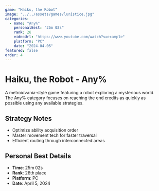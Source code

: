 ```yaml
---
game: "Haiku, the Robot"
image: "../../assets/games/lunistice.jpg"
categories:
  - name: "Any%"
    personalBest: "25m 02s"
    rank: 28
    videoUrl: "https://www.youtube.com/watch?v=example"
    platform: "PC"
    date: "2024-04-05"
featured: false
order: 4
---
```


# Haiku, the Robot - Any%

A metroidvania-style game featuring a robot exploring a mysterious world. The Any% category focuses on reaching the end credits as quickly as possible using any available strategies.

## Strategy Notes
- Optimize ability acquisition order
- Master movement tech for faster traversal
- Efficient routing through interconnected areas

## Personal Best Details
- **Time**: 25m 02s
- **Rank**: 28th place
- **Platform**: PC
- **Date**: April 5, 2024